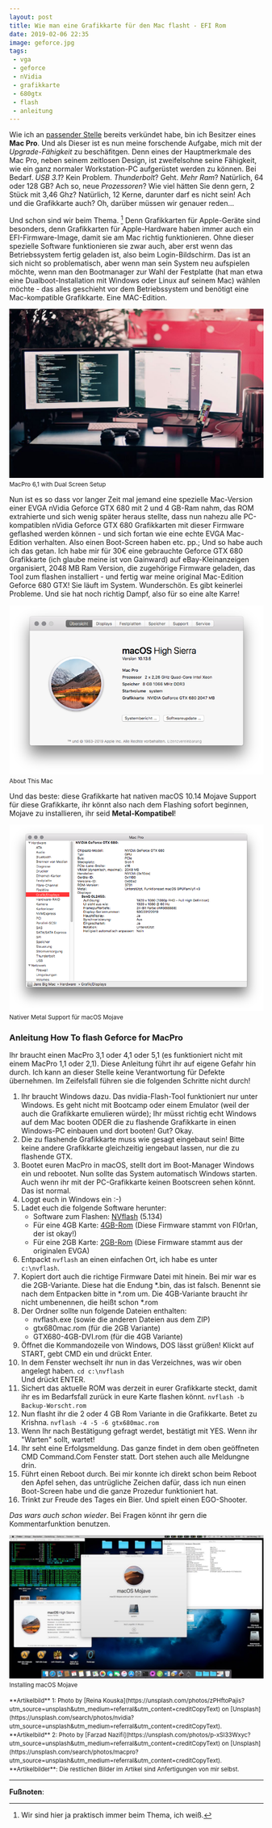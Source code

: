 ```yaml
---
layout: post
title: Wie man eine Grafikkarte für den Mac flasht - EFI Rom
date: 2019-02-06 22:35
image: geforce.jpg
tags: 
 - vga
 - geforce
 - nVidia
 - grafikkarte
 - 680gtx
 - flash
 - anleitung
---
```


Wie ich an [passender Stelle](/2019/02/03/Mac-Pro/) bereits verkündet habe, bin ich Besitzer eines **Mac Pro**. Und als Dieser ist es nun meine forschende Aufgabe, mich mit der *Upgrade-Fähigkeit* zu beschäfitgen. Denn eines der Hauptmerkmale des Mac Pro, neben seinem zeitlosen Design, ist zweifelsohne seine Fähigkeit, wie ein ganz normaler Workstation-PC aufgerüstet werden zu können. Bei Bedarf. *USB 3.1*? Kein Problem. *Thunderbolt*? Geht. *Mehr Ram*? Natürlich, 64 oder 128 GB? Ach so, neue *Prozessoren*? Wie viel hätten Sie denn gern, 2 Stück mit 3,46 Ghz? Natürlich, 12 Kerne, darunter darf es nicht sein! Ach und die Grafikkarte auch? Oh, darüber müssen wir genauer reden…

Und schon sind wir beim Thema. [^1] Denn Grafikkarten für Apple-Geräte sind besonders, denn Grafikkarten für Apple-Hardware haben immer auch ein EFI-Firmware-Image, damit sie am Mac richtig funktionieren. Ohne dieser spezielle Software funktionieren sie zwar auch, aber erst wenn das Betriebssystem fertig geladen ist, also beim Login-Bildschirm. Das ist an sich nicht so problematisch, aber wenn man sein System neu aufspielen möchte, wenn man den Bootmanager zur Wahl der Festplatte (hat man etwa eine Dualboot-Installation mit Windows oder Linux auf seinem Mac) wählen möchte - das alles geschieht vor dem Betriebssystem und benötigt eine Mac-kompatible Grafikkarte. Eine MAC-Edition.

![MacPro 6,1 with Dual Screen Setup](/assets/2019/02/desktop.jpg)<small>MacPro 6,1 with Dual Screen Setup</small>

Nun ist es so dass vor langer Zeit mal jemand eine spezielle Mac-Version einer EVGA nVidia Geforce GTX 680 mit 2 und 4 GB-Ram nahm, das ROM extrahierte und sich wenig später heraus stellte, dass nun nahezu alle PC-kompatiblen nVidia Geforce GTX 680 Grafikkarten mit dieser Firmware geflashed werden können - und sich fortan wie eine echte EVGA Mac-Edition verhalten. Also einen Boot-Screen haben etc. pp.; Und so habe auch ich das getan. Ich habe mir für 30€ eine gebrauchte Geforce GTX 680 Grafikkarte (ich glaube meine ist von Gainward) auf eBay-Kleinanzeigen organisiert, 2048 MB Ram Version, die zugehörige Firmware geladen, das Tool zum flashen installiert - und fertig war meine original Mac-Edition Geforce 680 GTX! Sie läuft im System. Wunderschön. Es gibt keinerlei Probleme. Und sie hat noch richtig Dampf, also für so eine alte Karre!

![About This Mac](/assets/2019/02/geforce680gtx.png)<small>About This Mac</small>

Und das beste: diese Grafikkarte hat nativen macOS 10.14 Mojave Support für diese Grafikkarte, ihr könnt also nach dem Flashing sofort beginnen, Mojave zu installieren, ihr seid **Metal-Kompatibel**!

![Nativer Metal Support für macOS Mojave](/assets/2019/02/heavymetal.png)<small>Nativer Metal Support für macOS Mojave</small>

### Anleitung How To flash Geforce for MacPro

Ihr braucht einen MacPro 3,1 oder 4,1 oder 5,1 (es funktioniert nicht mit einem MacPro 1,1 oder 2,1). Diese Anleitung führt ihr auf eigene Gefahr hin durch. Ich kann an dieser Stelle keine Verantwortung für Defekte übernehmen. Im Zeifelsfall führen sie die folgenden Schritte nicht durch!

1. Ihr braucht Windows dazu. Das nvidia-Flash-Tool funktioniert nur unter Windows. Es geht nicht mit Bootcamp oder einem Emulator (weil der auch die Grafikkarte emulieren würde); Ihr müsst richtig echt Windows auf dem Mac booten ODER die zu flashende Grafikkarte in einen Windows-PC einbauen und dort booten! Gut? Okay.
2. Die zu flashende Grafikkarte muss wie gesagt eingebaut sein! Bitte keine andere Grafikkarte gleichzeitig iengebaut lassen, nur die zu flashende GTX.
3. Bootet euren MacPro in macOS, stellt dort im Boot-Manager Windows ein und rebootet. Nun sollte das System automatisch Windows starten. Auch wenn ihr mit der PC-Grafikkarte keinen Bootscreen sehen könnt. Das ist normal. 
4. Loggt euch in Windows ein :-)
5. Ladet euch die folgende Software herunter:
	- Software zum Flashen: [NVflash](/assets/files/nvflash_windows_5.134.0.1.zip) (5.134)<br />
	- Für eine 4GB Karte: [4GB-Rom](/assets/files/4gb-680gtx.zip) (Diese Firmware stammt von Fl0r!an, der ist okay!)<br />
	- Für eine 2GB Karte: [2GB-Rom](/assets/files/2gb-680gtx.zip) (Diese Firmware stammt aus der originalen EVGA)<br />
6. Entpackt <code>nvflash</code> an einen einfachen Ort, ich habe es unter<br /> <code>c:\nvflash</code>.
7. Kopiert dort auch die richtige Firmware Datei mit hinein. Bei mir war es die 2GB-Variante. Diese hat die Endung *.bin, das ist falsch. Benennt sie nach dem Entpacken bitte in *.rom um. Die 4GB-Variante braucht ihr nicht umbenennen, die heißt schon *.rom
8. Der Ordner sollte nun folgende Dateien enthalten:
	- nvflash.exe (sowie die anderen Dateien aus dem ZIP)<br />
	- gtx680mac.rom (für die 2GB Variante)<br />
	- GTX680-4GB-DVI.rom (für die 4GB Variante)
9. Öffnet die Kommandozeile von Windows, DOS lässt grüßen! Klickt auf START, gebt CMD ein und drückt Enter.
10. In dem Fenster wechselt ihr nun in das Verzeichnes, was wir oben angelegt haben.
	<code>cd c:\nvflash</code><br />
	Und drückt ENTER.
11. Sichert das aktuelle ROM was derzeit in eurer Grafikkarte steckt, damit ihr es im Bedarfsfall zurück in eure Karte flashen könnt.
	<code>nvflash -b Backup-Worscht.rom</code>
12. Nun flasht ihr die 2 oder 4 GB Rom Variante in die Grafikkarte. Betet zu Krishna.
	<code>nvflash -4 -5 -6 gtx680mac.rom</code>
13. Wenn Ihr nach Bestätigung gefragt werdet, bestätigt mit YES. Wenn ihr "Warten" sollt, wartet!
14. Ihr seht eine Erfolgsmeldung. Das ganze findet in dem oben geöffneten CMD Command.Com Fenster statt. Dort stehen auch alle Meldungne drin.
15. Führt einen Reboot durch. Bei mir konnte ich direkt schon beim Reboot den Apfel sehen, das untrügliche Zeichen dafür, dass ich nun einen Boot-Screen habe und die ganze Prozedur funktioniert hat. 
16. Trinkt zur Freude des Tages ein Bier. Und spielt einen EGO-Shooter.

*Das wars auch schon wieder*. Bei Fragen könnt ihr gern die Kommentarfunktion benutzen. 

![Installing macOS Mojave](/assets/2019/02/mojave.jpg)<small>Installing macOS Mojave</small>

<small>
**Artikelbild** 1: Photo by [Reina Kouska](https://unsplash.com/photos/zPHftoPajis?utm_source=unsplash&utm_medium=referral&utm_content=creditCopyText) on [Unsplash](https://unsplash.com/search/photos/nvidia?utm_source=unsplash&utm_medium=referral&utm_content=creditCopyText).<br />
**Artikelbild** 2: Photo by [Farzad Nazifi](https://unsplash.com/photos/p-xSl33Wxyc?utm_source=unsplash&utm_medium=referral&utm_content=creditCopyText) on [Unsplash](https://unsplash.com/search/photos/macpro?utm_source=unsplash&utm_medium=referral&utm_content=creditCopyText).<br />
**Artikelbilder**: Die restlichen Bilder im Artikel sind Anfertigungen von mir selbst.
</small>

---

**Fußnoten**:

[^1]: Wir sind hier ja praktisch immer beim Thema, ich weiß.
